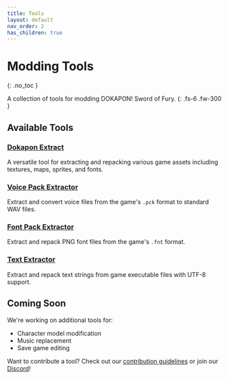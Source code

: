 ```yaml
---
title: Tools
layout: default
nav_order: 2
has_children: true
---
```


# Modding Tools
{: .no_toc }

A collection of tools for modding DOKAPON! Sword of Fury.
{: .fs-6 .fw-300 }

## Available Tools

### [Dokapon Extract](dokapon-extract)
A versatile tool for extracting and repacking various game assets including textures, maps, sprites, and fonts.

### [Voice Pack Extractor](voice-extractor)
Extract and convert voice files from the game's `.pck` format to standard WAV files.

### [Font Pack Extractor](font-extractor)
Extract and repack PNG font files from the game's `.fnt` format.

### [Text Extractor](text-extractor)
Extract and repack text strings from game executable files with UTF-8 support.

## Coming Soon

We're working on additional tools for:
- Character model modification
- Music replacement
- Save game editing

Want to contribute a tool? Check out our [contribution guidelines](../contributing) or join our [Discord](https://discord.gg/HCrYwScDg5)! 